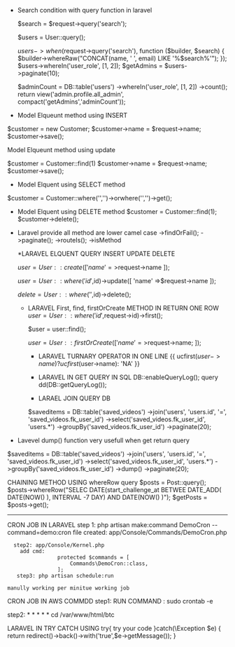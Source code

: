 * Search condition with query function in laravel

    $search = $request->query('search');

    $users = User::query();

    $users->when($request->query('search'), function ($builder, $search) {
        $builder->whereRaw("CONCAT(name, ' ', email) LIKE '%$search%'");
    });
    $users->whereIn('user_role', [1, 2]);
    $getAdmins = $users->paginate(10);

    $adminCount = DB::table('users')
                ->whereIn('user_role', [1, 2])
                ->count();      
                return view('admin.profile.all_admin', compact('getAdmins','adminCount'));



* Model Elqueunt method using INSERT 

 $customer       = new Customer;
 $customer->name = $request->name;
 $customer->save();

 Model Elqueunt method using update

 $customer        = Customer::find(1)
 $customer->name  = $request->name;
 $customer->save();


* Model Elquent using SELECT method

$customer = Customer::where('','')->orwhere('','')->get();

* Model Elquent using DELETE method
$customer = Customer::find(1);
$customer->delete();

* Laravel provide all method are lower camel case
   ->findOrFail();
   ->paginate();
   ->routeIs();
   ->isMethod

   *LARAVEL ELQUENT QUERY INSERT UPDATE DELETE

   $user = User::create([
                'name' =>$request->name
           ]);

           
   $user = User::where('id',$id)->update([
                'name' =>$request->name
           ]);

  $delete = User::where('',$id)->delete();

  * LARAVEL First, find, firstOrCreate  METHOD IN RETURN ONE ROW 
    $user = User::where('id',$request->id)->first();

    $user = user::find();

    $user = User::firstOrCreate([
        'name' =>$request->name;
    ]);

    * LARAVEL TURNARY OPERATOR IN ONE LINE 
    {{  ucfirst($user->name) ? ucfirst($user->name): 'NA'  }}

    * LARAVEL IN GET QUERY  IN SQL 
        DB::enableQueryLog();
        query
        dd(DB::getQueryLog());

    * LARAEL JOIN QUERY DB

    $saveditems  = DB::table('saved_videos')
                    ->join('users', 'users.id', '=', 'saved_videos.fk_user_id')
                    ->select('saved_videos.fk_user_id', 'users.*')
                    ->groupBy('saved_videos.fk_user_id')
                    ->paginate(20);


* Lavevel dump() function very usefull when get return query

$saveditems  = DB::table('saved_videos')
                    ->join('users', 'users.id', '=', 'saved_videos.fk_user_id')
                    ->select('saved_videos.fk_user_id', 'users.*')
                    ->groupBy('saved_videos.fk_user_id')
                    ->dump()
                    ->paginate(20);

 

CHAINING METHOD USING whereRow query
$posts = Post::query();
$posts->whereRow("SELEC DATE(start_challenge_at BETWEE DATE_ADD( DATE(NOW() ), INTERVAL -7 DAY) AND DATE(NOW() )");
$getPosts = $posts->get();


---------------------------

CRON JOB IN LARAVEL
      step 1: php artisan make:command DemoCron --command=demo:cron 
               file created:   app/Console/Commands/DemoCron.php

      step2: app/Console/Kernel.php
        add cmd:
                    protected $commands = [
                        Commands\DemoCron::class,
                    ];
       step3: php artisan schedule:run

    manully working per minitue working job
 CRON JOB IN AWS COMMDD
 step1: RUN COMMAND : sudo crontab -e  

 step2: * * * * * cd /var/www/html/btc

 

LARAVEL IN TRY CATCH USING 
try{
    try your code
}catch(\Exception $e)
{
    return redirect()->back()->with('true',$e->getMessage());
}



